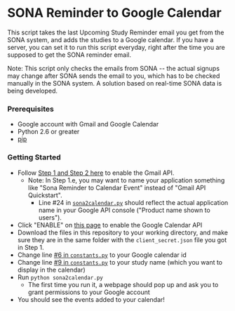 # SONA Reminder to Google Calendar
This script takes the last Upcoming Study Reminder email you get from the SONA system, and adds the studies to a Google calendar.
If you have a server, you can set it to run this script everyday, right after the time you are supposed to get the SONA reminder email.

Note: This script only checks the emails from SONA -- the actual signups may change after SONA sends the email to you, which has to be checked manually in the SONA system.
A solution based on real-time SONA data is being developed.

### Prerequisites
- Google account with Gmail and Google Calendar
- Python 2.6 or greater
- [pip](https://pypi.python.org/pypi/pip)

### Getting Started
- Follow [Step 1 and Step 2 here](https://developers.google.com/gmail/api/quickstart/python) to enable the Gmail API.
  - Note: In Step 1.e, you may want to name your application something like "Sona Reminder to Calendar Event" instead of "Gmail API Quickstart".
    - Line #24 in [`sona2calendar.py`](https://github.com/MetaD/sona2calendar/blob/master/sona2calendar.py#L24) should reflect the actual application name in your Google API console ("Product name shown to users").
- Click "ENABLE" on [this page](https://console.developers.google.com/apis/api/calendar-json.googleapis.com) to enable the Google Calendar API
- Download the files in this repository to your working directory, and make sure they are in the same folder with the `client_secret.json` file you got in Step 1.
- Change line [#6 in `constants.py`](https://github.com/MetaD/sona2calendar/blob/master/constants.py#L6) to your Google calendar id
- Change line [#9 in `constants.py`](https://github.com/MetaD/sona2calendar/blob/master/constants.py#L9) to your study name (which you want to display in the calendar)
- Run `python sona2calendar.py`
  - The first time you run it, a webpage should pop up and ask you to grant permissions to your Google account
- You should see the events added to your calendar!

